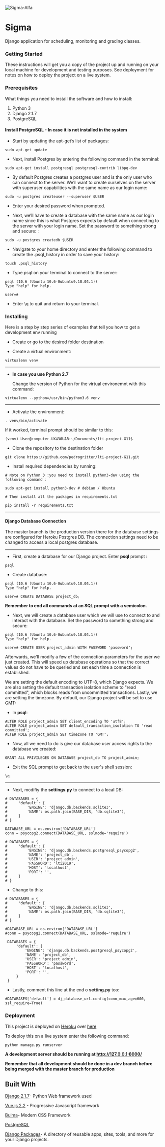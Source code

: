 ![Sigma-Alfa](https://cdn1.iconfinder.com/data/icons/dicticons-text-alignment/32/sigma-128.png)
# Sigma 

Django application for scheduling, monitoring and grading classes. 

### Getting Started
These instructions will get you a copy of the project up and running on your local machine for development and testing purposes. See deployment for notes on how to deploy the project on a live system.

### Prerequisites
What things you need to install the software and how to install:
1. Python 3
2. Django 2.1.7
3. PostgreSQL

#### Install PostgreSQL - In case it is not installed in the system

+ Start by updating the apt-get’s list of packages:

```
sudo apt-get update
```

+ Next, install Postgres by entering the following command in the terminal:

```
sudo apt-get install postgresql postgresql-contrib libpq-dev
```

+ By default Postgres creates a postgres user and is the only user who can connect to the server. We’ll want to create ourselves on the server with superuser capabilities with the same name as our login name:

```
sudo -u postgres createuser --superuser $USER
```

+ Enter your desired password when prompted.

+ Next, we’ll have to create a database with the same name as our login name since this is what Postgres expects by default when connecting to the server with your login name. Set the password to something strong and secure:
:

```
sudo -u postgres createdb $USER
```

+ Navigate to your home directory and enter the following command to create the .psql_history in order to save your history:

```
touch .psql_history
```
+ Type psql on your terminal to connect to the server:

```
psql (10.6 (Ubuntu 10.6-0ubuntu0.18.04.1))
Type "help" for help.

user=# 
```

+ Enter \q to quit and return to your terminal.



### Installing 
Here is a step by step series of examples that tell you how to get a development env running

+  Create or go to the desired folder destination

+  Create a virtual environment:

```
virtualenv venv
```

________________________________________________________________________

+  **__In case you use Python 2.7__**

   Change the version of Python for the virtual environemnt with this command:
   
```
virtualenv --python=/usr/bin/python3.6 venv
```
_________________________________________________________________________
+ Activate the environment:

```
. venv/bin/activate
```

If it worked, terminal prompt should be similar to this:

```
(venv) User@computer-UX430UAR:~/Documents/lti-project-G11$
```

+  Clone the repository to the destination folder

```
git clone https://github.com/pedrogritter/lti-project-G11.git
```
+ Install required dependencies by running:

```
# Note on Python 3 :you need to install python3-dev using the following command :

sudo apt-get install python3-dev # debian / Ubuntu

# Then install all the packages in requirements.txt

pip install -r requirements.txt
```


____________________________________________________________________________________________

#### Django Database Connection

The master branch is the production version there for the database settings are configured for Heroku Postgres DB.
The connection settings need to be changed to access a local postgres database.
____________________________________________________________________________________________________________________________
+ First, create a database for our Django project. Enter __psql__ prompt :

```
psql
```
+ Create database:

```
psql (10.6 (Ubuntu 10.6-0ubuntu0.18.04.1))
Type "help" for help.

user=# CREATE DATABASE project_db;
```
__Remember to end all commands at an SQL prompt with a semicolon.__

+ Next, we will create a database user which we will use to connect to and interact with the database. Set the password to something strong and secure:

```
psql (10.6 (Ubuntu 10.6-0ubuntu0.18.04.1))
Type "help" for help.

user=# CREATE USER project_admin WITH PASSWORD 'password';
```
Afterwards, we'll modify a few of the connection parameters for the user we just created. This will speed up database operations so that the correct values do not have to be queried and set each time a connection is established.

We are setting the default encoding to UTF-8, which Django expects. We are also setting the default transaction isolation scheme to "read committed", which blocks reads from uncommitted transactions. Lastly, we are setting the timezone. By default, our Django project will be set to use GMT:

+ In __psql__:
```
ALTER ROLE project_admin SET client_encoding TO 'utf8';
ALTER ROLE project_admin SET default_transaction_isolation TO 'read committed';
ALTER ROLE project_admin SET timezone TO 'GMT';
```

+ Now, all we need to do is give our database user access rights to the database we created:

```
GRANT ALL PRIVILEGES ON DATABASE project_db TO project_admin;
```

+ Exit the SQL prompt to get back to the user's shell session:

```
\q
```
________________________________________________________________________________________________

+ Next, modifiy the  **settings.py** to connect to a local DB:

```
# DATABASES = {
#     'default': {
#         'ENGINE': 'django.db.backends.sqlite3',
#         'NAME': os.path.join(BASE_DIR, 'db.sqlite3'),
#     }
# }

DATABASE_URL = os.environ['DATABASE_URL']
conn = psycopg2.connect(DATABASE_URL, sslmode='require')

# DATABASES = {
#     'default': {
#         'ENGINE': 'django.db.backends.postgresql_psycopg2',
#         'NAME': 'project_db',
#         'USER': 'project_admin',
#         'PASSWORD': 'lti2019',
#         'HOST': 'localhost',
#         'PORT': '',
#     }
# }

```
+ Change to this:
```
# DATABASES = {
#     'default': {
#         'ENGINE': 'django.db.backends.sqlite3',
#         'NAME': os.path.join(BASE_DIR, 'db.sqlite3'),
#     }
# }

#DATABASE_URL = os.environ['DATABASE_URL']
#conn = psycopg2.connect(DATABASE_URL, sslmode='require')

 DATABASES = {
     'default': {
         'ENGINE': 'django.db.backends.postgresql_psycopg2',
         'NAME': 'project_db',
         'USER': 'project_admin',
         'PASSWORD': 'password',
         'HOST': 'localhost',
         'PORT': '',
     }
 }
```

+ Lastly, comment this line at the end o __setting.py__ too:

```
#DATABASES['default'] = dj_database_url.config(conn_max_age=600, ssl_require=True)

```


### Deployment
This project is deployed on [Heroku](https://www.heroku.com/) over [here](http://sigma-alfa.herokuapp.com/)

To deploy this on a live system enter the following command:

```
python manage.py runserver
```

**A development server should be running at http://127.0.0.1:8000/**


**Remember that all development should be done in a dev branch before being merged with the master branch for production**


## Built With

[Django 2.1.7](https://www.djangoproject.com/)- Python Web framework used

[Vue.js 2.2](https://vuejs.org/) - Progressive Javascript framework

[Bulma](https://bulma.io)- Modern CSS Framework

[PostgreSQL](https://www.postgresql.org/)

[Django Packages](https://djangopackages.org/)- A directory of reusable apps, sites, tools, and more for your Django projects.
